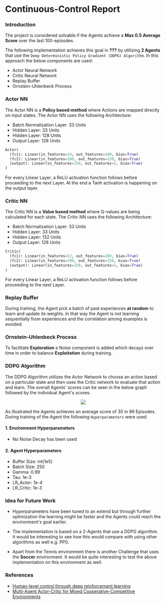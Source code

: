# Continuous-Control Report

### Introduction

The project is considered solvable if the Agents achieve a **Max 0.5 Average Score** over the last 100-episodes.

The following implementation achieves this goal in **???** by utilizing **2 Agents** that use the `Deep Deterministic Policy Gradient (DDPG) Algorithm`. In this approach the below components are used:

- Actor Neural Network
- Critic Neural Network
- Replay Buffer
- Ornstein-Uhlenbeck Process

### Actor NN

The Actor NN is a **Policy based method** where Actions are mapped directly on input states. The Actor NN uses the following Architecture:

- Batch Normalization Layer: 33 Units
- Hidden Layer: 33 Units
- Hidden Layer: 128 Units
- Output Layer: 128 Units

~~~python
Actor(
  (fc1): Linear(in_features=24, out_features=200, bias=True)
  (fc2): Linear(in_features=200, out_features=150, bias=True)
  (output): Linear(in_features=150, out_features=2, bias=True)
)
~~~

For every Linear Layer, a ReLU activation function follows before proceeding to the next Layer. At the end a Tanh activation is happening on the output layer.

### Critic NN

The Critic NN is a **Value based method** where Q-values are being calculated for each state. The Critic NN uses the following Architecture:

- Batch Normalization Layer: 33 Units
- Hidden Layer: 33 Units
- Hidden Layer: 132 Units
- Output Layer: 128 Units

~~~python
Critic(
  (fc1): Linear(in_features=52, out_features=200, bias=True)
  (fc2): Linear(in_features=200, out_features=150, bias=True)
  (output): Linear(in_features=150, out_features=1, bias=True)
)
~~~

For every Linear Layer, a ReLU activation function follows before proceeding to the next Layer.

### Replay Buffer

During training, the Agent pick a batch of past experiences **at random** to learn and update its weights. In that way the Agent is not learning sequentially from experiences and the correlation among examples is avoided.

### Ornstein-Uhlenbeck Process

To facilitate **Exploration** a Noise component is added which decays over time in order to balance **Exploitation** during training.

### DDPG Algorithm

The DDPG Algorithm utilizes the Actor Network to choose an action based on a particular state and then uses the Critic network to evaluate that action and learn. The overall Agents' scores can be seen in the below graph followed by the individual Agent's scores:

<p align="center">
  <img src="../img/Overall_Agent_scores.png" />
</p>

As illustrated the Agents achieves an average score of 30 in 96 Episodes. During training of the Agent the following `Hyperparameters` were used.

#### 1. Environment Hyperparameters

- No Noise Decay has been used

#### 2. Agent Hyperparameters

- Buffer Size: int(1e5)
- Batch Size: 250
- Gamma: 0.99
- Tau: 1e-3
- LR_Actor: 1e-4
- LR_Critic: 1e-3

### Idea for Future Work

- Hyperparameters have been tuned to an extend but through further optimization the learning might be faster and the Agents could reach the environment's goal earlier.

- The implementation is based on a 2-Agents that use a DDPG algorithm. It would be interesting to see how this would compare with using other algorithms as well e.g. PP0.

- Apart from the Tennis environment there is another Challenge that uses the **Soccer** environment. It would be quite interesting to test the above implementation on this environment as well.

### References
- [Human-level control through deep reinforcement learning](https://storage.googleapis.com/deepmind-media/dqn/DQNNaturePaper.pdf)
- [Multi-Agent Actor-Critic for Mixed Cooperative-Competitive Environments](https://papers.nips.cc/paper/7217-multi-agent-actor-critic-for-mixed-cooperative-competitive-environments.pdf)
